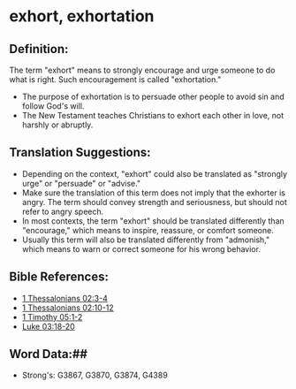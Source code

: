 # exhort, exhortation #

## Definition: ##

The term "exhort" means to strongly encourage and urge someone to do what is right. Such encouragement is called "exhortation."

* The purpose of exhortation is to persuade other people to avoid sin and follow God's will.
* The New Testament teaches Christians to exhort each other in love, not harshly or abruptly.

## Translation Suggestions: ##

* Depending on the context, "exhort" could also be translated as "strongly urge" or "persuade" or "advise."
* Make sure the translation of this term does not imply that the exhorter is angry. The term should convey strength and seriousness, but should not refer to angry speech.
* In most contexts, the term "exhort" should be translated differently than "encourage," which means to inspire, reassure, or comfort someone.
* Usually this term will also be translated differently from "admonish," which means to warn or correct someone for his wrong behavior.

## Bible References: ##

* [1 Thessalonians 02:3-4](rc://en/tn/help/1th/02/03)
* [1 Thessalonians 02:10-12](rc://en/tn/help/1th/02/10)
* [1 Timothy 05:1-2](rc://en/tn/help/1ti/05/01)
* [Luke 03:18-20](rc://en/tn/help/luk/03/18)

## Word Data:##

* Strong's: G3867, G3870, G3874, G4389

